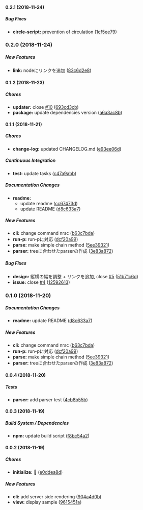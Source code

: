 #### 0.2.1 (2018-11-24)

##### Bug Fixes

* **circle-script:**  prevention of circulation ([1cf5ee79](https://github.com/Himenon/npm-run-script-chain/commit/1cf5ee7934da009113cc5482659eb84ab67a253f))

### 0.2.0 (2018-11-24)

##### New Features

* **link:**  nodeにリンクを追加 ([83c6d2e8](https://github.com/Himenon/npm-run-script-chain/commit/83c6d2e8f7bdbdf29ef57b15c7d908b979dbe931))

#### 0.1.2 (2018-11-23)

##### Chores

* **updater:**  close [#10](https://github.com/Himenon/npm-run-script-chain/pull/10) ([693cd3cb](https://github.com/Himenon/npm-run-script-chain/commit/693cd3cb74803db42053dbc41b1abf102bbf6b26))
* **package:**  update dependencies version ([a6a3ac8b](https://github.com/Himenon/npm-run-script-chain/commit/a6a3ac8bf1793cece8fd64dd149c27b20815cbed))

#### 0.1.1 (2018-11-21)

##### Chores

* **change-log:**  updated CHANGELOG.md ([e93ee06d](https://github.com/Himenon/npm-run-script-chain/commit/e93ee06d9f086096e8d4459b6f1255b7d34ce512))

##### Continuous Integration

* **test:**  update tasks ([c47a9abb](https://github.com/Himenon/npm-run-script-chain/commit/c47a9abbda307e5ad6e31cd2287ebca9abd7940b))

##### Documentation Changes

* **readme:**
  *  update readme ([cc67473d](https://github.com/Himenon/npm-run-script-chain/commit/cc67473db23ac7b44d385b2fe4edaee94a973407))
  *  update README ([d8c633a7](https://github.com/Himenon/npm-run-script-chain/commit/d8c633a7ecc8afed690eced651ec44aa6b5d84df))

##### New Features

* **cli:**  change command nrsc ([b63c7bda](https://github.com/Himenon/npm-run-script-chain/commit/b63c7bda41ac96f425c350693e6ca6e516e3fff9))
* **run-p:**  run-pに対応 ([dcf20a99](https://github.com/Himenon/npm-run-script-chain/commit/dcf20a991750909718290b386a7af708f04914cf))
* **parse:**  make simple chain method ([5ee39321](https://github.com/Himenon/npm-run-script-chain/commit/5ee393217fd8488a97e201499c2eb6ff1d06b613))
* **parser:**  treeに合わせたparserの作成 ([3e83a872](https://github.com/Himenon/npm-run-script-chain/commit/3e83a872ad4ba9b1e4b2e6eb64e19f0ea500b7f5))

##### Bug Fixes

* **design:**  縦横の幅を調整 + リンクを追加, close [#5](https://github.com/Himenon/npm-run-script-chain/pull/5) ([51b71c6d](https://github.com/Himenon/npm-run-script-chain/commit/51b71c6d614f436f57a6914174dc299ac14949de))
* **issue:**  close [#4](https://github.com/Himenon/npm-run-script-chain/pull/4) ([12592613](https://github.com/Himenon/npm-run-script-chain/commit/125926139e0df1e0c475aa17f181c6c3c3c5ba92))

### 0.1.0 (2018-11-20)

##### Documentation Changes

* **readme:**  update README ([d8c633a7](https://github.com/Himenon/npm-run-script-chain/commit/d8c633a7ecc8afed690eced651ec44aa6b5d84df))

##### New Features

* **cli:**  change command nrsc ([b63c7bda](https://github.com/Himenon/npm-run-script-chain/commit/b63c7bda41ac96f425c350693e6ca6e516e3fff9))
* **run-p:**  run-pに対応 ([dcf20a99](https://github.com/Himenon/npm-run-script-chain/commit/dcf20a991750909718290b386a7af708f04914cf))
* **parse:**  make simple chain method ([5ee39321](https://github.com/Himenon/npm-run-script-chain/commit/5ee393217fd8488a97e201499c2eb6ff1d06b613))
* **parser:**  treeに合わせたparserの作成 ([3e83a872](https://github.com/Himenon/npm-run-script-chain/commit/3e83a872ad4ba9b1e4b2e6eb64e19f0ea500b7f5))

#### 0.0.4 (2018-11-20)

##### Tests

* **parser:**  add parser test ([4cb8b55b](https://github.com/Himenon/npm-run-script-chain/commit/4cb8b55b5f69ba4af039486a4d56cb3ef57720c3))

#### 0.0.3 (2018-11-19)

##### Build System / Dependencies

* **npm:**  update build script ([f8bc54a2](https://github.com/Himenon/npm-run-script-chain/commit/f8bc54a2d6680aa8fd8c6d0be1a2ebb24d2f54c1))

#### 0.0.2 (2018-11-19)

##### Chores

* **initialize:**  🎉 ([e0ddea8d](https://github.com/Himenon/npm-run-script-chain/commit/e0ddea8d83d76def11b1be72fcb92ca2b2c8ec01))

##### New Features

* **cli:**  add server side rendering ([904a4d0b](https://github.com/Himenon/npm-run-script-chain/commit/904a4d0b3d14322bb3813e0d9022952c8ae6220b))
* **view:**  display sample ([9615451a](https://github.com/Himenon/npm-run-script-chain/commit/9615451a8c66e6dc1ad4d2526d1e95dae2b66276))

